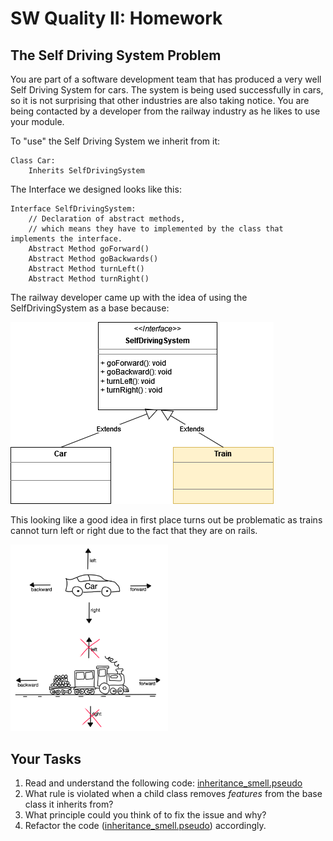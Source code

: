 # SW Quality II: Homework

## The Self Driving System Problem

You are part of a software development team that has produced a very well Self Driving System for cars. 
The system is being used successfully in cars, so it is not surprising that other industries are also taking notice. You are being contacted by a developer from the railway industry as he likes to use your module.

To "use" the Self Driving System we inherit from it:

```
Class Car:
    Inherits SelfDrivingSystem
```

The Interface we designed looks like this:

```
Interface SelfDrivingSystem:
    // Declaration of abstract methods,
    // which means they have to implemented by the class that implements the interface.
    Abstract Method goForward()
    Abstract Method goBackwards()
    Abstract Method turnLeft()
    Abstract Method turnRight()        
```

The railway developer came up with the idea of using the SelfDrivingSystem as a base because:

![UML](https://github.com/bellmann-engineering/clean-code-homework/raw/master/homework1/uml_idea.png)

This looking like a good idea in first place turns out be problematic as trains cannot turn left or right due to the fact that they are on rails.

<img src="https://github.com/bellmann-engineering/clean-code-homework/blob/39dab82b57f560f8d66664ec80edc78a6e7fb619/homework1/inheritance_smell.png" width=50% height=50%>

## Your Tasks
1. Read and understand the following code: [inheritance_smell.pseudo](./inheritance_smell.pseudo) 
2. What rule is violated when a child class removes _features_ from the base class it inherits from?
3. What principle could you think of to fix the issue and why?
4. Refactor the code ([inheritance_smell.pseudo](./inheritance_smell.pseudo)) accordingly.



